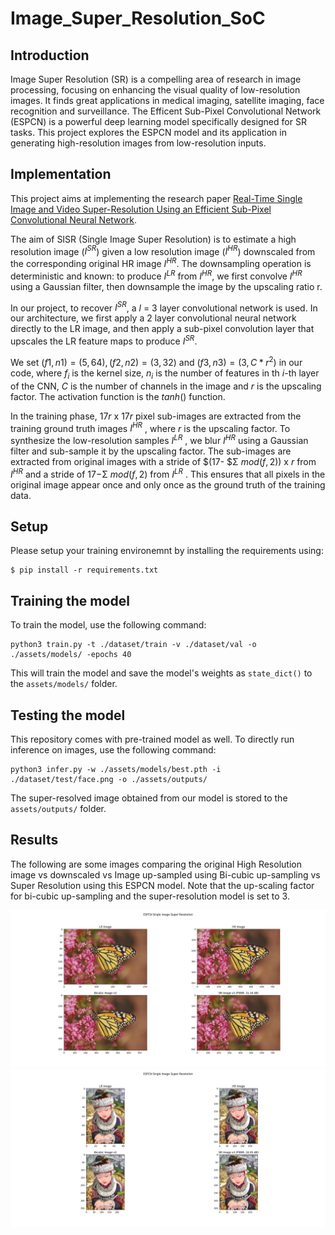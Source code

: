 # Image_Super_Resolution_SoC

## Introduction

Image Super Resolution (SR) is a compelling area of research in image processing, focusing on enhancing the visual quality of low-resolution images. It finds great applications in medical imaging, satellite imaging, face recognition and surveillance. The Efficent Sub-Pixel Convolutional Network (ESPCN) is a powerful deep learning model specifically designed for SR tasks. This project explores the ESPCN model and its application in generating high-resolution images from low-resolution inputs.


## Implementation

This project aims at implementing the research paper [Real-Time Single Image and Video Super-Resolution Using an Efficient Sub-Pixel Convolutional Neural Network](https://arxiv.org/abs/1609.05158). 

The aim of SISR (Single Image Super Resolution) is to estimate a high resolution image ($I^{SR}$) given a low resolution image ($I^{HR}$) downscaled from the corresponding original HR image $I^{HR}$. The downsampling operation is deterministic and known: to produce $I^{LR}$ from $I^{HR}$, we first convolve $I^{HR}$ using a Gaussian filter, then downsample the image by the upscaling ratio r. 

In our project, to recover $I^{SR}$, a $l$ = 3 layer convolutional network is used. In our architecture, we first apply a 2 layer convolutional neural network directly to the LR image, and then apply a sub-pixel convolution layer that upscales the LR feature maps to produce $I^{SR}$.

We set $(f1,n1) = (5, 64), (f2,n2) = (3, 32)$ and $(f3,n3) = (3,C*r^2)$ in our code, where $f_i$ is the kernel size, $n_i$ is the number of features in th $i$-th layer of the CNN, $C$ is the number of channels in the image and $r$ is the upscaling factor.  The activation function is the $tanh()$ function.

In the training phase, $17r$ x $17r$ pixel sub-images are extracted from the training ground truth images $I^{HR}$ , where $r$ is the upscaling factor. To synthesize the low-resolution samples $I^{LR}$ , we blur $I^{HR}$ using a Gaussian filter and sub-sample it by the upscaling factor. The sub-images are extracted from original images with a stride of $(17- $&Sigma; $mod (f, 2))$ x $r$ from $I^{HR}$ and a stride of $17-$&Sigma; $mod (f, 2)$ from $I^{LR}$ . This ensures that all pixels in the original image appear once and only once as the ground truth of the training data.

## Setup

Please setup your training environemnt by installing the requirements using:
```
$ pip install -r requirements.txt
```

## Training the model

To train the model, use the following command:

```
python3 train.py -t ./dataset/train -v ./dataset/val -o ./assets/models/ -epochs 40
```

This will train the model and save the model's weights as `state_dict()` to the `assets/models/` folder.

## Testing the model

This repository comes with pre-trained model as well. To directly run inference on images, use the following command:

```
python3 infer.py -w ./assets/models/best.pth -i ./dataset/test/face.png -o ./assets/outputs/
```

The super-resolved image obtained from our model is stored to the `assets/outputs/` folder.

## Results

The following are some images comparing the original High Resolution image vs downscaled vs Image up-sampled using Bi-cubic up-sampling vs Super Resolution using this ESPCN model.
Note that the up-scaling factor for bi-cubic up-sampling and the super-resolution model is set to 3.

![SR4](./Images/SR4.png)
![SR5](./Images/SR5.png)
